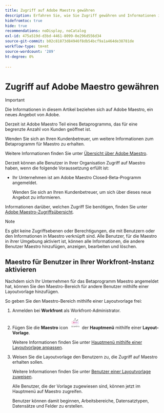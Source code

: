 ```yaml
---
title: Zugriff auf Adobe Maestro gewähren
description: Erfahren Sie, wie Sie Zugriff gewähren und Informationen in Adobe Maestro freigeben.
hidefromtoc: true
hide: true
recommendations: noDisplay, noCatalog
exl-id: 475a519d-d3bd-4461-8099-0e296d556d34
source-git-commit: b02c81873d84946f8db54bcf9a1a464de38781de
workflow-type: tm+mt
source-wordcount: '289'
ht-degree: 0%

---
```


<!--update the metadata and description when we turn this article live; also, update title after Bob adds Maestro as a product-->

# Zugriff auf Adobe Maestro gewähren

>[!IMPORTANT]
>
>Die Informationen in diesem Artikel beziehen sich auf Adobe Maestro, ein neues Angebot von Adobe.
>
>Derzeit ist Adobe Maestro Teil eines Betaprogramms, das für eine begrenzte Anzahl von Kunden geöffnet ist.
>
>Wenden Sie sich an Ihren Kundenbetreuer, um weitere Informationen zum Betaprogramm für Maestro zu erhalten.
>
>Weitere Informationen finden Sie unter [Übersicht über Adobe Maestro](../maestro-overview.md).

<!-- the table will change after we implement access levels/ permissions for Maestro-->
<!-- fix the formatting on the table - some lines are way too spaced out-->

Derzeit können alle Benutzer in Ihrer Organisation Zugriff auf Maestro haben, wenn die folgende Voraussetzung erfüllt ist:

* Ihr Unternehmen ist am Adobe Maestro Closed-Beta-Programm angemeldet.

  Wenden Sie sich an Ihren Kundenbetreuer, um sich über dieses neue Angebot zu informieren.


Informationen darüber, welchen Zugriff Sie benötigen, finden Sie unter [Adobe Maestro-Zugriffsübersicht](../access/access-overview.md).

>[!NOTE]
>
>Es gibt keine Zugriffsebenen oder Berechtigungen, die mit Benutzern oder den Informationen in Maestro verknüpft sind. Alle Benutzer, für die Maestro in ihrer Umgebung aktiviert ist, können alle Informationen, die andere Benutzer Maestro hinzufügen, anzeigen, bearbeiten und löschen.

## Maestro für Benutzer in Ihrer Workfront-Instanz aktivieren

<!--First, contact your account manager to obtain access to the current Maestro closed beta program.-->

Nachdem sich Ihr Unternehmen für das Betaprogramm Maestro angemeldet hat, können Sie den Maestro-Bereich für andere Benutzer mithilfe einer Layoutvorlage hinzufügen.

So geben Sie den Maestro-Bereich mithilfe einer Layoutvorlage frei:

1. Anmelden bei **Workfront** als Workfront-Administrator.

1. Fügen Sie die **Maestro** icon ![](assets/maestro-icon.png) der **Hauptmenü** mithilfe einer **Layout-Vorlage**.

   Weitere Informationen finden Sie unter [Hauptmenü mithilfe einer Layoutvorlage anpassen](../../administration-and-setup/customize-workfront/use-layout-templates/customize-main-menu.md).

1. Weisen Sie die Layoutvorlage den Benutzern zu, die Zugriff auf Maestro erhalten sollen.

   Weitere Informationen finden Sie unter [Benutzer einer Layoutvorlage zuweisen](../../administration-and-setup/customize-workfront/use-layout-templates/assign-users-to-layout-template.md).

   Alle Benutzer, die der Vorlage zugewiesen sind, können jetzt im Hauptmenü auf Maestro zugreifen.

   Benutzer können damit beginnen, Arbeitsbereiche, Datensatztypen, Datensätze und Felder zu erstellen.
